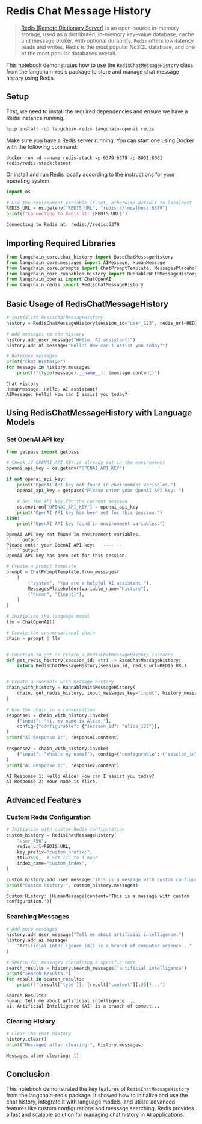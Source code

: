 # Redis Chat Message History

>[Redis (Remote Dictionary Server)](https://en.wikipedia.org/wiki/Redis) is an open-source in-memory storage, used as a distributed, in-memory key–value database, cache and message broker, with optional durability. `Redis` offers low-latency reads and writes. Redis is the most popular NoSQL database, and one of the most popular databases overall.

This notebook demonstrates how to use the `RedisChatMessageHistory` class from the langchain-redis package to store and manage chat message history using Redis.

## Setup

First, we need to install the required dependencies and ensure we have a Redis instance running.


```python
%pip install -qU langchain-redis langchain-openai redis
```

Make sure you have a Redis server running. You can start one using Docker with the following command:

```
docker run -d --name redis-stack -p 6379:6379 -p 8001:8001 redis/redis-stack:latest
```

Or install and run Redis locally according to the instructions for your operating system.


```python
import os

# Use the environment variable if set, otherwise default to localhost
REDIS_URL = os.getenv("REDIS_URL", "redis://localhost:6379")
print(f"Connecting to Redis at: {REDIS_URL}")
```
```output
Connecting to Redis at: redis://redis:6379
```
## Importing Required Libraries


```python
from langchain_core.chat_history import BaseChatMessageHistory
from langchain_core.messages import AIMessage, HumanMessage
from langchain_core.prompts import ChatPromptTemplate, MessagesPlaceholder
from langchain_core.runnables.history import RunnableWithMessageHistory
from langchain_openai import ChatOpenAI
from langchain_redis import RedisChatMessageHistory
```

## Basic Usage of RedisChatMessageHistory


```python
# Initialize RedisChatMessageHistory
history = RedisChatMessageHistory(session_id="user_123", redis_url=REDIS_URL)

# Add messages to the history
history.add_user_message("Hello, AI assistant!")
history.add_ai_message("Hello! How can I assist you today?")

# Retrieve messages
print("Chat History:")
for message in history.messages:
    print(f"{type(message).__name__}: {message.content}")
```
```output
Chat History:
HumanMessage: Hello, AI assistant!
AIMessage: Hello! How can I assist you today?
```
## Using RedisChatMessageHistory with Language Models

### Set OpenAI API key


```python
from getpass import getpass

# Check if OPENAI_API_KEY is already set in the environment
openai_api_key = os.getenv("OPENAI_API_KEY")

if not openai_api_key:
    print("OpenAI API key not found in environment variables.")
    openai_api_key = getpass("Please enter your OpenAI API key: ")

    # Set the API key for the current session
    os.environ["OPENAI_API_KEY"] = openai_api_key
    print("OpenAI API key has been set for this session.")
else:
    print("OpenAI API key found in environment variables.")
```
```output
OpenAI API key not found in environment variables.
``````output
Please enter your OpenAI API key:  ········
``````output
OpenAI API key has been set for this session.
```

```python
# Create a prompt template
prompt = ChatPromptTemplate.from_messages(
    [
        ("system", "You are a helpful AI assistant."),
        MessagesPlaceholder(variable_name="history"),
        ("human", "{input}"),
    ]
)

# Initialize the language model
llm = ChatOpenAI()

# Create the conversational chain
chain = prompt | llm


# Function to get or create a RedisChatMessageHistory instance
def get_redis_history(session_id: str) -> BaseChatMessageHistory:
    return RedisChatMessageHistory(session_id, redis_url=REDIS_URL)


# Create a runnable with message history
chain_with_history = RunnableWithMessageHistory(
    chain, get_redis_history, input_messages_key="input", history_messages_key="history"
)

# Use the chain in a conversation
response1 = chain_with_history.invoke(
    {"input": "Hi, my name is Alice."},
    config={"configurable": {"session_id": "alice_123"}},
)
print("AI Response 1:", response1.content)

response2 = chain_with_history.invoke(
    {"input": "What's my name?"}, config={"configurable": {"session_id": "alice_123"}}
)
print("AI Response 2:", response2.content)
```
```output
AI Response 1: Hello Alice! How can I assist you today?
AI Response 2: Your name is Alice.
```
## Advanced Features

### Custom Redis Configuration


```python
# Initialize with custom Redis configuration
custom_history = RedisChatMessageHistory(
    "user_456",
    redis_url=REDIS_URL,
    key_prefix="custom_prefix:",
    ttl=3600,  # Set TTL to 1 hour
    index_name="custom_index",
)

custom_history.add_user_message("This is a message with custom configuration.")
print("Custom History:", custom_history.messages)
```
```output
Custom History: [HumanMessage(content='This is a message with custom configuration.')]
```
### Searching Messages


```python
# Add more messages
history.add_user_message("Tell me about artificial intelligence.")
history.add_ai_message(
    "Artificial Intelligence (AI) is a branch of computer science..."
)

# Search for messages containing a specific term
search_results = history.search_messages("artificial intelligence")
print("Search Results:")
for result in search_results:
    print(f"{result['type']}: {result['content'][:50]}...")
```
```output
Search Results:
human: Tell me about artificial intelligence....
ai: Artificial Intelligence (AI) is a branch of comput...
```
### Clearing History


```python
# Clear the chat history
history.clear()
print("Messages after clearing:", history.messages)
```
```output
Messages after clearing: []
```
## Conclusion

This notebook demonstrated the key features of `RedisChatMessageHistory` from the langchain-redis package. It showed how to initialize and use the chat history, integrate it with language models, and utilize advanced features like custom configurations and message searching. Redis provides a fast and scalable solution for managing chat history in AI applications.
